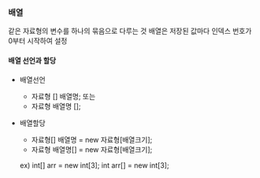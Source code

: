 ### 배열

같은 자료형의 변수를 하나의 묶음으로 다루는 것
배열은 저장된 값마다 인덱스 번호가 0부터 시작하여 설정

#### 배열 선언과 할당

- 배열선언

  - 자료형 [] 배열명; 또는
  - 자료형 배열명 [];

- 배열할당

  - 자료형[] 배열명 = new 자료형[배열크기];
  - 자료형 배열명[] = new 자료형[배열크기];

  ex) int[] arr = new int[3];
  int arr[] = new int[3];
